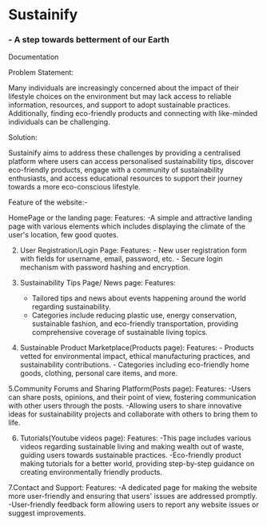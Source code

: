 # Sustainify
### -  A step towards betterment of our Earth
	
Documentation

Problem Statement:

Many individuals are increasingly concerned about the impact of their lifestyle choices on the environment but may lack access to reliable information, resources, and support to adopt sustainable practices. Additionally, finding eco-friendly products and connecting with like-minded individuals can be challenging. 

Solution:

Sustainify aims to address these challenges by providing a centralised platform where users can access personalised sustainability tips, discover eco-friendly products, engage with a community of sustainability enthusiasts, and access educational resources to support their journey towards a more eco-conscious lifestyle.


Feature of the website:-

HomePage or the landing page:
Features:
-A simple and attractive landing page with various elements which includes displaying the climate of the user's location, few good quotes.

2. User Registration/Login Page:
Features:
     	- New user registration form with fields for username, email, password, etc.
    	- Secure login mechanism with password hashing and encryption.

3. Sustainability Tips Page/ News page:
Features:
     - Tailored tips and news about events happening around the world regarding sustainability.
     - Categories include reducing plastic use, energy conservation, sustainable fashion, and eco-friendly transportation, providing comprehensive coverage of sustainable living topics.

4. Sustainable Product Marketplace(Products page):
Features:
     	- Products vetted for environmental impact, ethical manufacturing practices, and sustainability contributions.
    	- Categories including eco-friendly home goods, clothing, personal care items, and more.

5.Community Forums and Sharing Platform(Posts page):
Features:
-Users can share posts, opinions, and their point of view, fostering communication with other users through the posts.
-Allowing users to share innovative ideas for sustainability projects and collaborate with others to bring them to life.

6. Tutorials(Youtube videos page):
Features:
-This page includes various videos regarding sustainable living and making wealth out of waste, guiding users towards sustainable practices.
-Eco-friendly product making tutorials for a better world, providing step-by-step guidance on creating environmentally friendly products.

7.Contact and Support:
Features:
-A dedicated page for making the website more user-friendly and ensuring that users' issues are addressed promptly.
-User-friendly feedback form allowing users to report any website issues or suggest improvements.

